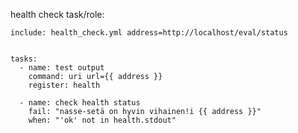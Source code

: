 


health check task/role:

    include: health_check.yml address=http://localhost/eval/status


    tasks:
      - name: test output
        command: uri url={{ address }}
        register: health

      - name: check health status
        fail: "nasse-setä on hyvin vihainen!i {{ address }}"
        when: "'ok' not in health.stdout"
          

